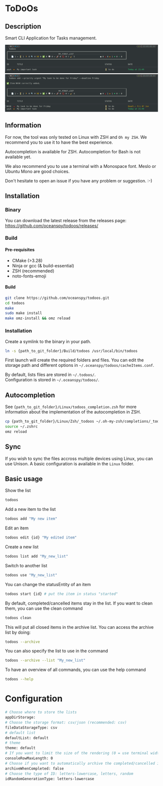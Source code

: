 # ToDoOs

## Description

Smart CLI Application for Tasks management.

![alt text](https://github.com/oceanspy/todoos/blob/main/todoos-screenshot0.png?raw=true)
![alt text](https://github.com/oceanspy/todoos/blob/main/todoos-screenshot1.png?raw=true)

## Information

For now, the tool was only tested on Linux with ZSH and `Oh my ZSH`. We recommend you to use it to have the best experience.

Autocompletion is available for ZSH. Autocompletion for Bash is not available yet.

We also recommend you to use a terminal with a Monospace font. Meslo or Ubuntu Mono are good choices.

Don't hesitate to open an issue if you have any problem or suggestion. :-)

## Installation

### Binary

You can download the latest release from the releases page:
https://github.com/oceanspy/todoos/releases/

### Build

#### Pre-requisites

- CMake (>3.28)
- Ninja or gcc (& build-essential)
- ZSH (recommended)
- noto-fonts-emoji

#### Build

```bash
git clone https://github.com/oceanspy/todoos.git
cd todoos
make
sudo make install
make omz-install && omz reload
```

### Installation

Create a symlink to the binary in your path.

```bash
ln -s {path_to_git_folder}/Build/todoos /usr/local/bin/todoos
```

First launch will create the required folders and files. 
You can edit the storage path and different options in `~/.oceanspy/todoos/cacheItems.conf`.

By default, lists files are stored in `~/.todoos/`.  
Configuration is stored in `~/.oceanspy/todoos/`.

## Autocompletion

See `{path_to_git_folder}/Linux/todoos_completion.zsh` for more information about the implementation of the autocompletion in ZSH.

```bash
cp {path_to_git_folder}/Linux/Zsh/_todoos ~/.oh-my-zsh/completions/_todoos
source ~/.zshrc
omz reload
```

## Sync

If you wish to sync the files accross multiple devices using Linux, you can use Unison. A basic configuration is available in the `Linux` folder.

## Basic usage

Show the list 
```bash
todoos 
```

Add a new item to the list
```bash
todoos add "My new item"
```

Edit an item
```bash
todoos edit {id} "My edited item"
```

Create a new list
```bash
todoos list add "My_new_list"
```

Switch to another list
```bash
todoos use "My_new_list"
```

You can change the statusEntity of an item
```bash
todoos start {id} # put the item in status "started"
```

By default, completed/cancelled items stay in the list. If you want to clean them, you can use the clean command
```bash
todoos clean
```
This will put all closed items in the archive list.
You can access the archive list by doing:
```bash
todoos --archive
```

You can also specify the list to use in the command
```bash
todoos --archive --list "My_new_list"
```

To have an overview of all commands, you can use the help command
```bash
todoos --help
```

# Configuration

```bash
# Choose where to store the lists
appDirStorage: 
# Choose the storage format: csv/json (recommended: csv)
fileDataStorageType: csv
# default list
defaultList: default
# theme
theme: default
# If you want to limit the size of the rendering (0 = use terminal width)
consoleRowMaxLength: 0
# Choose if you want to automatically archive the completed/cancelled items
archiveWhenCompleted: false
# Choose the type of ID: letters-lowercase, letters, random
idRandomGenerationType: letters-lowercase
```
